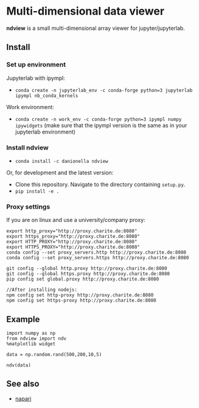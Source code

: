 # Multi-dimensional data viewer
**ndview** is a small multi-dimensional array viewer for jupyter/jupyterlab.

## Install
### Set up environment
Jupyterlab with ipympl:
- `conda create -n jupyterlab_env -c conda-forge python=3 jupyterlab ipympl nb_conda_kernels`

Work environment: 
- `conda create -n work_env -c conda-forge python=3 ipympl numpy ipywidgets` (make sure that the ipympl version is the same as in your jupyterlab environment)

### Install ndview
- `conda install -c danionella ndview`

Or, for development and the latest version:
- Clone this repository. Navigate to the directory containing `setup.py`.
- `pip install -e .`

### Proxy settings
If you are on linux and use a university/company proxy:
```
export http_proxy="http://proxy.charite.de:8080"
export https_proxy="http://proxy.charite.de:8080"
export HTTP_PROXY="http://proxy.charite.de:8080"
export HTTPS_PROXY="http://proxy.charite.de:8080"
conda config --set proxy_servers.http http://proxy.charite.de:8080 
conda config --set proxy_servers.https http://proxy.charite.de:8080

git config --global http.proxy http://proxy.charite.de:8080
git config --global https.proxy http://proxy.charite.de:8080
pip config set global.proxy http://proxy.charite.de:8080

//After installing nodejs:
npm config set http-proxy http://proxy.charite.de:8080
npm config set https-proxy http://proxy.charite.de:8080
```

## Example

```
import numpy as np
from ndview import ndv
%matplotlib widget

data = np.random.rand(500,200,10,5)

ndv(data)
```

## See also
- [napari](https://github.com/napari/napari)
